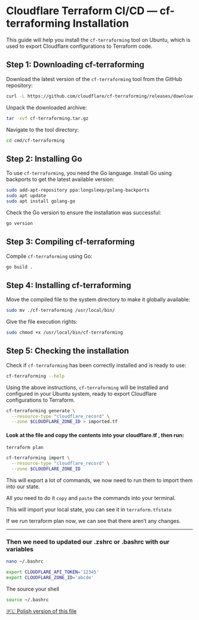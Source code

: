 # Cloudflare Terraform CI/CD — cf-terraforming Installation

This guide will help you install the `cf-terraforming` tool on Ubuntu, which is used to export Cloudflare configurations to Terraform code.

## Step 1: Downloading cf-terraforming

Download the latest version of the `cf-terraforming` tool from the GitHub repository:

```bash
curl -L https://github.com/cloudflare/cf-terraforming/releases/download/v0.19.0/cf-terraforming_0.19.0_linux_amd64.tar.gz -o cf-terraforming.tar.gz
```

Unpack the downloaded archive:

```bash
tar -xvf cf-terraforming.tar.gz
```

Navigate to the tool directory:

```bash
cd cmd/cf-terraforming
```

## Step 2: Installing Go

To use `cf-terraforming`, you need the Go language. Install Go using backports to get the latest available version:

```bash
sudo add-apt-repository ppa:longsleep/golang-backports
sudo apt update
sudo apt install golang-go
```

Check the Go version to ensure the installation was successful:

```bash
go version
```

## Step 3: Compiling cf-terraforming

Compile `cf-terraforming` using Go:

```bash
go build .
```

## Step 4: Installing cf-terraforming

Move the compiled file to the system directory to make it globally available:

```bash
sudo mv ./cf-terraforming /usr/local/bin/
```

Give the file execution rights:

```bash
sudo chmod +x /usr/local/bin/cf-terraforming
```

## Step 5: Checking the installation

Check if `cf-terraforming` has been correctly installed and is ready to use:

```bash
cf-terraforming --help
```

Using the above instructions, `cf-terraforming` will be installed and configured in your Ubuntu system, ready to export Cloudflare configurations to Terraform.


```bash
cf-terraforming generate \
  --resource-type "cloudflare_record" \
  --zone $CLOUDFLARE_ZONE_ID > imported.tf
```

#### Look at the file and copy the contents into your cloudflare.tf , then run:

`terraform plan`

```bash
cf-terraforming import \
  --resource-type "cloudflare_record" \
  --zone $CLOUDFLARE_ZONE_ID
```
This will export a lot of commands, we now need to run them to import them into our state.

All you need to do it `copy` and `paste` the commands into your terminal.

This will import your local state, you can see it in `terraform.tfstate`

If we run terraform plan now, we can see that there aren’t any changes.

---
### Then we need to updated our .zshrc or .bashrc with our variables


```bash
nano ~/.bashrc
```

```bash
export CLOUDFLARE_API_TOKEN='12345'
export CLOUDFLARE_ZONE_ID='abcde'
```
The source your shell
```bash
source ~/.bashrc
```


[🇵🇱 Polish version of this file](README_PL.md)